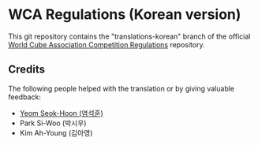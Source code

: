 WCA Regulations (Korean version)
================================

This git repository contains the "translations-korean" branch of
the official [World Cube Association Competition Regulations](http://worldcubeassociation.org/regulations/) repository.

Credits
-------

The following people helped with the translation or by giving valuable feedback:

* [Yeom Seok-Hoon (염석훈)](http://www.worldcubeassociation.org/results/p.php?i=2007SEOK01)
* Park Si-Woo (박시우)
* Kim Ah-Young (김아영)
